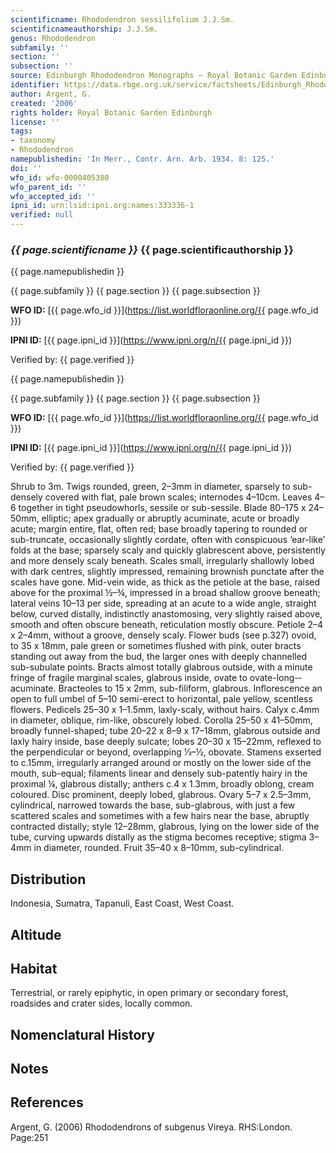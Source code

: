 ```yaml
---
scientificname: Rhododendron sessilifolium J.J.Sm.
scientificnameauthorship: J.J.Sm.
genus: Rhododendron
subfamily: ''
section: ''
subsection: ''
source: Edinburgh Rhododendron Monographs – Royal Botanic Garden Edinburgh
identifier: https://data.rbge.org.uk/service/factsheets/Edinburgh_Rhododendron_Monographs.xhtml
author: Argent, G.
created: '2006'
rights holder: Royal Botanic Garden Edinburgh
license: ''
tags:
- taxonomy
- Rhododendron
namepublishedin: 'In Merr., Contr. Arn. Arb. 1934. 8: 125.'
doi: ''
wfo_id: wfo-0000405380
wfo_parent_id: ''
wfo_accepted_id: ''
ipni_id: urn:lsid:ipni.org:names:333336-1
verified: null
---
```

### _{{ page.scientificname }}_ {{ page.scientificauthorship }}
 {{ page.namepublishedin }}

{{ page.subfamily }} {{ page.section }} {{ page.subsection }}

**WFO ID:** [{{ page.wfo_id }}](https://list.worldfloraonline.org/{{ page.wfo_id }})

**IPNI ID:** [{{ page.ipni_id }}](https://www.ipni.org/n/{{ page.ipni_id }})

Verified by: {{ page.verified }}

 {{ page.namepublishedin }}

{{ page.subfamily }} {{ page.section }} {{ page.subsection }}

**WFO ID:** [{{ page.wfo_id }}](https://list.worldfloraonline.org/{{ page.wfo_id }})

**IPNI ID:** [{{ page.ipni_id }}](https://www.ipni.org/n/{{ page.ipni_id }})

Verified by: {{ page.verified }}



Shrub to 3m. Twigs rounded, green, 2–3mm in diameter, sparsely to sub-densely covered with flat, pale brown scales; internodes 4–10cm. Leaves 4–6 together in tight pseudowhorls, sessile or sub-sessile. Blade 80–175 x 24–50mm, elliptic; apex gradually or abruptly acuminate, acute or broadly acute; margin entire, flat, often red; base broadly tapering to rounded or sub-truncate, occasionally slightly cordate, often with conspicuous ‘ear-like’ folds at the base; sparsely scaly and quickly glabrescent above, persistently and more densely scaly beneath. Scales small, irregularly shallowly lobed with dark centres, slightly impressed, remaining brownish punctate after the scales have gone. Mid-vein wide, as thick as the petiole at the base, raised above for the proximal ½–¾, impressed in a broad shallow groove beneath; lateral veins 10–13 per side, spreading at an acute to a wide angle, straight below, curved distally, indistinctly anastomosing, very slightly raised above, smooth and often obscure beneath, reticulation mostly obscure. Petiole 2–4 x 2–4mm, without a groove, densely scaly. Flower buds (see p.327) ovoid, to 35 x 18mm, pale green or sometimes flushed with pink, outer bracts standing out away from the bud, the larger ones with deeply channelled sub-subulate points. Bracts almost totally glabrous outside, with a minute fringe of fragile marginal scales, glabrous inside, ovate to ovate-long-­acuminate. Bracteoles to 15 x 2mm, sub-filiform, glabrous. Inflorescence an open to full umbel of 5–10 semi-erect to horizontal, pale yellow, scentless flowers. Pedicels 25–30 x 1–1.5mm, laxly-scaly, without hairs. Calyx c.4mm in diameter, oblique, rim-like, obscurely lobed. Corolla 25–50 x 41–50mm, broadly funnel-shaped; tube 20–22 x 8–9 x 17–18mm, glabrous outside and laxly hairy inside, base deeply sulcate; lobes 20–30 x 15–22mm, reflexed to the perpendicular or beyond, overlapping 1⁄3–½, obovate. Stamens exserted to c.15mm, irregularly arranged around or mostly on the lower side of the mouth, sub-equal; filaments linear and densely sub-patently hairy in the proximal ¼, glabrous distally; anthers c.4 x 1.3mm, broadly oblong, cream coloured. Disc prominent, deeply lobed, glabrous. Ovary 5–7 x 2.5–3mm, cylindrical, narrowed towards the base, sub-glabrous, with just a few scattered scales and sometimes with a few hairs near the base, abruptly contracted distally; style 12–28mm, glabrous, lying on the lower side of the tube, curving upwards distally as the stigma becomes receptive; stigma 3–4mm in diameter, rounded. Fruit 35–40 x 8–10mm, sub-cylindrical.

## Distribution
Indonesia, Sumatra, Tapanuli, East Coast, West Coast.

## Altitude


## Habitat
Terrestrial, or rarely epiphytic, in open primary or secondary forest, roadsides and crater sides, locally common.

## Nomenclatural History

                       
## Notes


## References

Argent, G. (2006) Rhododendrons of subgenus Vireya. RHS:London. Page:251

